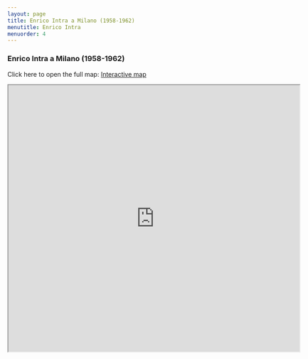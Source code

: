 ```yaml
---
layout: page
title: Enrico Intra a Milano (1958-1962)
menutitle: Enrico Intra
menuorder: 4
---
```


### Enrico Intra a Milano (1958-1962)

Click here to open the full map: [Interactive map](https://github.com/martinnicastro/Mappa-Intra/blob/main/qgis2web_2021_10_18-23_06_11_474802/index.html)

<iframe src="https://github.com/martinnicastro/Mappa-Intra/blob/main/qgis2web_2021_10_18-23_06_11_474802/index.html" width="130%" height="600"></iframe>
